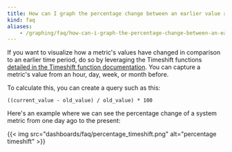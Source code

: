 ```yaml
---
title: How can I graph the percentage change between an earlier value and a current value?
kind: faq
aliases:
    - /graphing/faq/how-can-i-graph-the-percentage-change-between-an-earlier-value-and-a-current-value
---
```


If you want to visualize how a metric's values have changed in comparison to an earlier time period, do so by leveraging the Timeshift functions [detailed in the Timeshift function documentation][1]. You can capture a metric's value from an hour, day, week, or month before.

To calculate this, you can create a query such as this:

```text
((current_value - old_value) / old_value) * 100
```

Here's an example where we can see the percentage change of a system metric from one day ago to the present:

{{< img src="dashboards/faq/percentage_timeshift.png" alt="percentage timeshift"  >}}

[1]: /dashboards/functions/timeshift/
